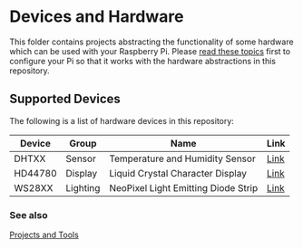 ﻿# Devices and Hardware

This folder contains projects abstracting the functionality of some hardware which can be used with your Raspberry Pi. Please [read these topics](/Help/README.md) first to configure your Pi so that it works with the hardware abstractions in this repository.

## Supported Devices

The following is a list of hardware devices in this repository:

| Device | Group  | Name | Link |  
| ------ | ------ | ---- | ---- |
| DHTXX  | Sensor | Temperature and Humidity Sensor | [Link](/Codebot.Raspberry.Device/Dhtxx/README.md) |
| HD44780  | Display | Liquid Crystal Character Display | [Link](/Codebot.Raspberry.Device/Hd44780/README.md) |
| WS28XX  | Lighting | NeoPixel Light Emitting Diode Strip | [Link](/Codebot.Raspberry.Device/Ws28xx/README.md) |


### See also

[Projects and Tools](/README.md)